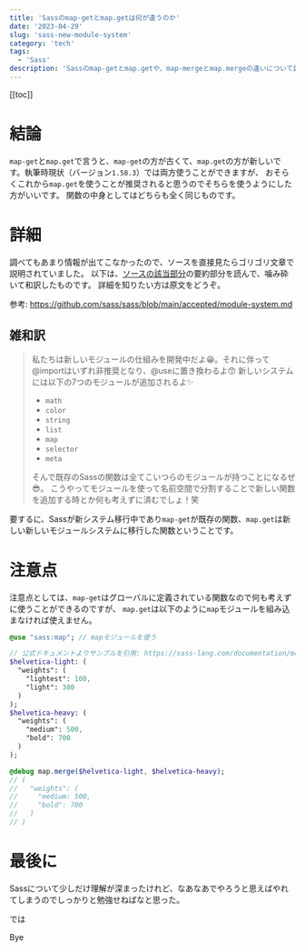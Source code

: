 ```yaml
---
title: 'Sassのmap-getとmap.getは何が違うのか'
date: '2023-04-29'
slug: 'sass-new-module-system'
category: 'tech'
tags:
  - 'Sass'
description: 'Sassのmap-getとmap.getや、map-mergeとmap.mergeの違いについて調べました。'
---
```


[[toc]]

# 結論

`map-get`と`map.get`で言うと、`map-get`の方が古くて、`map.get`の方が新しいです。執筆時現状（バージョン`1.58.3`）では両方使うことができますが、
おそらくこれから`map.get`を使うことが推奨されると思うのでそちらを使うようにした方がいいです。
関数の中身としてはどちらも全く同じものです。

# 詳細

調べてもあまり情報が出てこなかったので、ソースを直接見たらゴリゴリ文章で説明されていました。
以下は、[ソースの該当部分](https://github.com/sass/sass/blob/main/accepted/module-system.md)の要約部分を読んで、噛み砕いて和訳したものです。
詳細を知りたい方は原文をどうぞ。

参考: https://github.com/sass/sass/blob/main/accepted/module-system.md


## 雑和訳

> 私たちは新しいモジュールの仕組みを開発中だよ:grin:。それに伴って@importはいずれ非推奨となり、@useに置き換わるよ:kissing_smiling_eyes:
> 新しいシステムには以下の7つのモジュールが追加されるよ:sparkles:
> 
> - `math`
> - `color`
> - `string`
> - `list`
> - `map`
> - `selector`
> - `meta`
> 
> そんで既存のSassの関数は全てこいつらのモジュールが持つことになるぜ:sunglasses:。
> こうやってモジュールを使って名前空間で分割することで新しい関数を追加する時とか何も考えずに済むでしょ！笑


要するに、Sassが新システム移行中であり`map-get`が既存の関数、`map.get`は新しい新しいモジュールシステムに移行した関数ということです。

# 注意点

注意点としては、`map-get`はグローバルに定義されている関数なので何も考えずに使うことができるのですが、
`map.get`は以下のように`map`モジュールを組み込まなければ使えません。

``` sass
@use "sass:map"; // mapモジュールを使う

// 公式ドキュメントよりサンプルを引用: https://sass-lang.com/documentation/modules/map
$helvetica-light: (
  "weights": (
    "lightest": 100,
    "light": 300
  )
);
$helvetica-heavy: (
  "weights": (
    "medium": 500,
    "bold": 700
  )
);

@debug map.merge($helvetica-light, $helvetica-heavy);
// (
//   "weights": (
//     "medium: 500,
//     "bold": 700
//   )
// )

```

# 最後に

Sassについて少しだけ理解が深まったけれど、なあなあでやろうと思えばやれてしまうのでしっかりと勉強せねばなと思った。

では

Bye